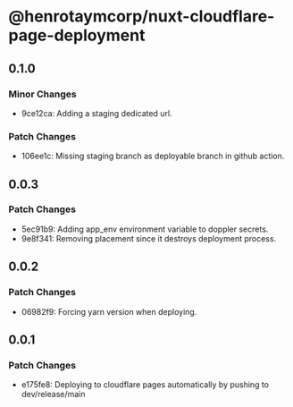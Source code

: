 # @henrotaymcorp/nuxt-cloudflare-page-deployment

## 0.1.0

### Minor Changes

- 9ce12ca: Adding a staging dedicated url.

### Patch Changes

- 106ee1c: Missing staging branch as deployable branch in github action.

## 0.0.3

### Patch Changes

- 5ec91b9: Adding app_env environment variable to doppler secrets.
- 9e8f341: Removing placement since it destroys deployment process.

## 0.0.2

### Patch Changes

- 06982f9: Forcing yarn version when deploying.

## 0.0.1

### Patch Changes

- e175fe8: Deploying to cloudflare pages automatically by pushing to dev/release/main
